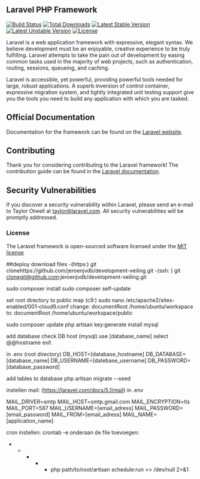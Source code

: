 ## Laravel PHP Framework

[![Build Status](https://travis-ci.org/laravel/framework.svg)](https://travis-ci.org/laravel/framework)
[![Total Downloads](https://poser.pugx.org/laravel/framework/d/total.svg)](https://packagist.org/packages/laravel/framework)
[![Latest Stable Version](https://poser.pugx.org/laravel/framework/v/stable.svg)](https://packagist.org/packages/laravel/framework)
[![Latest Unstable Version](https://poser.pugx.org/laravel/framework/v/unstable.svg)](https://packagist.org/packages/laravel/framework)
[![License](https://poser.pugx.org/laravel/framework/license.svg)](https://packagist.org/packages/laravel/framework)

Laravel is a web application framework with expressive, elegant syntax. We believe development must be an enjoyable, creative experience to be truly fulfilling. Laravel attempts to take the pain out of development by easing common tasks used in the majority of web projects, such as authentication, routing, sessions, queueing, and caching.

Laravel is accessible, yet powerful, providing powerful tools needed for large, robust applications. A superb inversion of control container, expressive migration system, and tightly integrated unit testing support give you the tools you need to build any application with which you are tasked.

## Official Documentation

Documentation for the framework can be found on the [Laravel website](http://laravel.com/docs).

## Contributing

Thank you for considering contributing to the Laravel framework! The contribution guide can be found in the [Laravel documentation](http://laravel.com/docs/contributions).

## Security Vulnerabilities

If you discover a security vulnerability within Laravel, please send an e-mail to Taylor Otwell at taylor@laravel.com. All security vulnerabilities will be promptly addressed.

### License

The Laravel framework is open-sourced software licensed under the [MIT license](http://opensource.org/licenses/MIT)

##deploy
download files
-(https:) git clonehttps://github.com/jeroenjvdb/development-veiling.git
-(ssh: ) git clonegit@github.com:jeroenjvdb/development-veiling.git


sudo composer install
sudo composer self-update

set root directory to public map
(c9:) 
sudo nano /etc/apache2/sites-enabled/001-cloud9.conf
change:
documentRoot /home/ubuntu/workspace
to:
documentRoot /home/ubuntu/workspace/public

sudo composer update
php artisan key:generate
install mysql

add database
check DB host
(mysql)
use [database_name]
select @@hostname
exit

in .env (root directory)
DB_HOST=[database_hostname]
DB_DATABASE=[database_name]
DB_USERNAME=[datebase_username]
DB_PASSWORD=[database_password]


add tables to database
php artisan migrate --seed


instellen mail:
(https://laravel.com/docs/5.1/mail)
in .env

MAIL_DRIVER=smtp
MAIL_HOST=smtp.gmail.com
MAIL_ENCRYPTION=tls
MAIL_PORT=587
MAIL_USERNAME=[email_adress]
MAIL_PASSWORD=[email_password]
MAIL_FROM=[email_adress]
MAIL_NAME=[application_name]

cron instellen:
crontab -e
onderaan de file toevoegen:
* * * * * php path/to/root/artisan schedule:run >> /dev/null 2>&1




